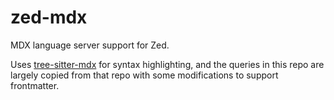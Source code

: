 # zed-mdx
MDX language server support for Zed. 

Uses [tree-sitter-mdx](https://github.com/jlopezcur/tree-sitter-mdx) for syntax highlighting, and the queries in this repo are largely copied from that repo with some modifications to support frontmatter.